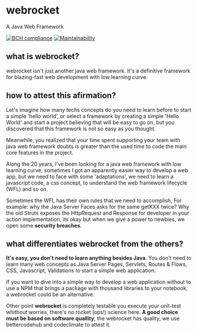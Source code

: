 # webrocket
A Java Web Framework

[![BCH compliance](https://bettercodehub.com/edge/badge/andersonfonseka/webrocket?branch=main)](https://bettercodehub.com/)
[![Maintainability](https://api.codeclimate.com/v1/badges/26b42530a23a30a711de/maintainability)](https://codeclimate.com/github/andersonfonseka/webrocket/maintainability)

## what is webrocket?

webrocket isn't just another java web framework. It's a definitive framework for blazing-fast web development with low learning curve.

## how to attest this afirmation?

Let's imagine how many techs concepts do you need to learn before to start a simple 'hello world', or select a framework by creating a simple 'Hello World' and start a project believing that will be easy to go on, but you discovered that this framework is not so easy as you thought.

Meanwhile, you realized that your time spent supporting your team with java web framework doubts is greater than the used time to code the main core features in the project.

Along the 20 years, I've been looking for a java web framework with low learning curve, sometimes I got an apparently easier way to develop a web app, but we need to face with some 'adaptations', we need to learn a javascript code, a css concept, to understand the web framework lifecycle (WFL) and so on.

Sometimes the WFL has their own rules that we need to accomplish, For example: why the Java Server Faces asks for the same getXXX twice? Why the old Struts exposes the HttpRequest and Response for developer in your action implementation, its okay but when we give a power to newbies, we open some **security breaches**.

## what differentiates webrocket from the others?

**It's easy, you don't need to learn anything besides Java**.
You don't need to learn many web concepts as Java Server Pages, Servlets, Routes & Flows, CSS, Javascript, Validations to start a simple web application.

If you want to dive into a simple way to develop a web application without to use a NPM that brings a package with thousand libraries to your notebook, a webrocket could be an alternative.

Other point **webrocket** is completely testable you execute your unit-test whithout worries, there's no rocket (ops!) science here. **A good choice must be based on software quallity**, the webrocket has quality, we use bettercodehub and codeclimate to attest it.

